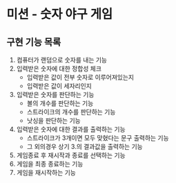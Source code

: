 # 미션 - 숫자 야구 게임

## 구현 기능 목록

1) 컴퓨터가 랜덤으로 숫자를 내는 기능
2) 입력받은 숫자에 대한 정합성 체크
    - 입력받은 값이 전부 숫자로 이루어져있는지
    - 입력받은 값이 세자리인지
3) 입력받은 숫자를 판단하는 기능
    - 볼의 개수를 판단하는 기능
    - 스트라이크의 개수를 판단하는 기능
    - 낫싱을 판단하는 기능
4) 입력받은 숫자에 대한 결과를 출력하는 기능
    - 스트라이크가 3개이면 모두 맞혔다는 문구 출력하는 기능
    - 그 외의경우 상기 3.의 결과값을 출력하는 기능 
5) 게임종료 후 재시작과 종료를 선택하는 기능
6) 게임을 최종 종료하는 기능
7) 게임을 재시작하는 기능
